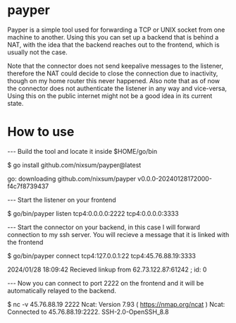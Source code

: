 # payper

Payper is a simple tool used for forwarding a TCP or UNIX socket from one machine to another.
Using this you can set up a backend that is behind a NAT, with the idea that the backend reaches out to the frontend, which is usually not the case.

Note that the connector does not send keepalive messages to the listener, therefore the NAT could decide to close the connection due to inactivity, though on my home router this never happened.
Also note that as of now the connector does not authenticate the listener in any way and vice-versa, Using this on the public internet might not be a good idea in its current state.

# How to use

--- Build the tool and locate it inside \$HOME/go/bin

\$ go install github.com/nixsum/payper@latest

go: downloading github.com/nixsum/payper v0.0.0-20240128172000-f4c7f8739437

--- Start the listener on your frontend

\$ go/bin/payper listen tcp4:0.0.0.0:2222 tcp4:0.0.0.0:3333

--- Start the connector on your backend, in this case I will forward connection to my ssh server. You will recieve a message that it is linked with the frontend

\$ go/bin/payper connect tcp4:127.0.0.1:22 tcp4:45.76.88.19:3333

2024/01/28 18:09:42 Recieved linkup from 62.73.122.87:61242 ; id: 0


--- Now you can connect to port 2222 on the frontend and it will be automatically relayed to the backend.

\$ nc -v 45.76.88.19 2222
Ncat: Version 7.93 ( https://nmap.org/ncat )
Ncat: Connected to 45.76.88.19:2222.
SSH-2.0-OpenSSH_8.8
